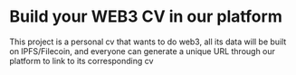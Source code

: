 # Build your WEB3 CV in our platform

This project is a personal cv that wants to do web3, all its data will be built on IPFS/Filecoin, and everyone can generate a unique URL through our platform to link to its corresponding cv
